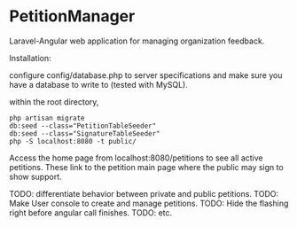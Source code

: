 # PetitionManager
Laravel-Angular web application for managing organization feedback.

Installation:

configure config/database.php to server specifications and make sure you have a database to write to (tested with MySQL).

within the root directory,

```
php artisan migrate
db:seed --class="PetitionTableSeeder"
db:seed --class="SignatureTableSeeder"
php -S localhost:8080 -t public/
```

Access the home page from localhost:8080/petitions to see all active petitions. These link to the petition main page where the public may sign to show support.

TODO: differentiate behavior between private and public petitions.
TODO: Make User console to create and manage petitions.
TODO: Hide the flashing right before angular call finishes.
TODO: etc.
